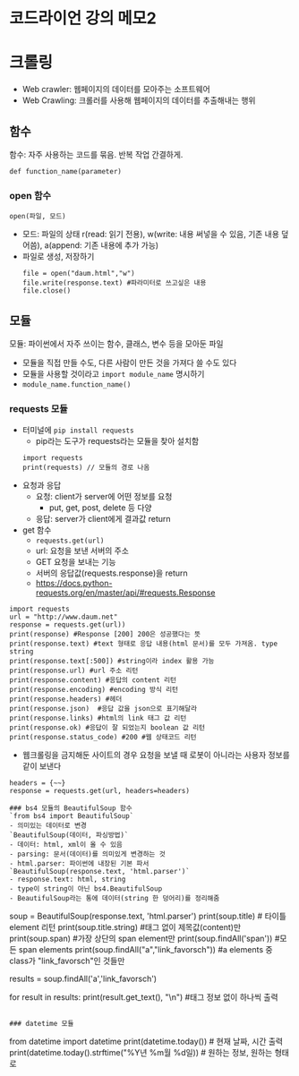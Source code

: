 # 코드라이언 강의 메모2  
# 크롤링  
- Web crawler: 웹페이지의 데이터를 모아주는 소프트웨어  
- Web Crawling: 크롤러를 사용해 웹페이지의 데이터를 추출해내는 행위  

## 함수

함수: 자주 사용하는 코드를 묶음. 반복 작업 간결하게.  
```
def function_name(parameter) 
```

### open 함수  
`open(파일, 모드)`  
- 모드: 파일의 상태 r(read: 읽기 전용), w(write: 내용 써넣을 수 있음, 기존 내용 덮어씀), a(append: 기존 내용에 추가 가능)
- 파일로 생성, 저장하기 
    ```
    file = open("daum.html","w")
    file.write(response.text) #파라미터로 쓰고싶은 내용
    file.close() 
    ```

## 모듈  
모듈: 파이썬에서 자주 쓰이는 함수, 클래스, 변수 등을 모아둔 파일  
- 모듈을 직접 만들 수도, 다른 사람이 만든 것을 가져다 쓸 수도 있다  
- 모듈을 사용할 것이라고 `import module_name` 명시하기  
- `module_name.function_name()`

### requests 모듈  
- 터미널에 `pip install requests` 
    - pip라는 도구가 requests라는 모듈을 찾아 설치함  
    ```
    import requests
    print(requests) // 모듈의 경로 나옴
    ```  
- 요청과 응답  
    - 요청: client가 server에 어떤 정보를 요청  
        - put, get, post, delete 등 다양  
    - 응답: server가 client에게 결과값 return  
- get 함수 
    - `requests.get(url)`  
    - url: 요청을 보낸 서버의 주소 
    - GET 요청을 보내는 기능  
    - 서버의 응답값(requests.response)을 return 
    - https://docs.python-requests.org/en/master/api/#requests.Response  

```
import requests
url = "http://www.daum.net"
response = requests.get(url)) 
print(response) #Response [200] 200은 성공했다는 뜻
print(response.text) #text 형태로 응답 내용(html 문서)를 모두 가져옴. type string 
print(response.text[:500]) #string이라 index 활용 가능 
print(response.url) #url 주소 리턴
print(response.content) #응답의 content 리턴 
print(response.encoding) #encoding 방식 리턴
print(response.headers) #헤더
print(response.json)  #응답 값을 json으로 표기해달라
print(response.links) #html의 link 태그 값 리턴 
print(response.ok) #응답이 잘 되었는지 boolean 값 리턴
print(response.status_code) #200 #웹 상태코드 리턴 
```  
- 웹크롤링을 금지해둔 사이트의 경우 요청을 보낼 때 로봇이 아니라는 사용자 정보를 같이 보낸다  
```
headers = {~~}
response = requests.get(url, headers=headers)

### bs4 모듈의 BeautifulSoup 함수
`from bs4 import BeautifulSoup`  
- 의미있는 데이터로 변경  
`BeautifulSoup(데이터, 파싱방법)`  
- 데이터: html, xml이 올 수 있음  
- parsing: 문서(데이터)를 의미있게 변경하는 것  
- html.parser: 파이썬에 내장된 기본 파서   
`BeautifulSoup(response.text, 'html.parser')`  
- response.text: html, string  
- type이 string이 아닌 bs4.BeautifulSoup  
- BeautifulSoup라는 통에 데이터(string 한 덩어리)를 정리해줌  
```
soup = BeautifulSoup(response.text, 'html.parser')
print(soup.title) #<title>Daum</title> 타이틀 element 리턴
print(soup.title.string) #태그 없이 제목값(content)만
print(soup.span) #가장 상단의 span element만
print(soup.findAll('span')) #모든 span elements
print(soup.findAll("a","link_favorsch")) #a elements 중 class가 "link_favorsch"인 것들만

results = soup.findAll('a','link_favorsch')

for result in results:
    print(result.get_text(), "\n") #태그 정보 없이 하나씩 출력
```

### datetime 모듈  
```
from datetime import datetime
print(datetime.today()) # 현재 날짜, 시간 출력
print(datetime.today().strftime("%Y년 %m월 %d일)) # 원하는 정보, 원하는 형태로
```


